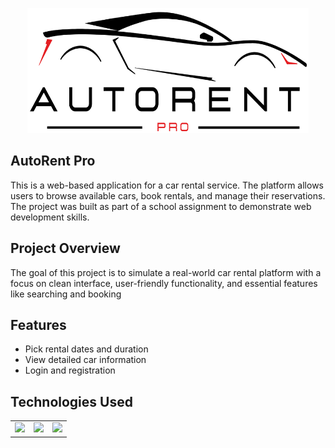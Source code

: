 <p align="center">
    <img src="media/pictures/logo/AutoRent Pro-black.png" alt="AutoRent Pro logo" width="450" height="200">
</p>    

## AutoRent Pro

This is a web-based application for a car rental service. The platform allows users to browse available cars, book rentals, and manage their reservations. The project was built as part of a school assignment to demonstrate web development skills.

## Project Overview

The goal of this project is to simulate a real-world car rental platform with a focus on clean interface, user-friendly functionality, and essential features like searching and booking

## Features

- Pick rental dates and duration
- View detailed car information
- Login and registration

## Technologies Used
<table>
  <tr>
    <td><img src="media/htmlLogo.jpg" width="200"/></td>
    <td><img src="media/cssLogo.png" width="200"/></td>
    <td><img src="media/teamsLogo.jpg" width="300"></td>
  </tr>
</table>
